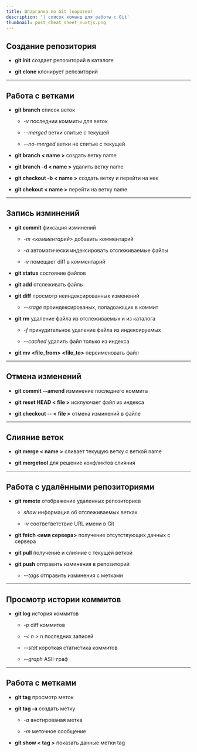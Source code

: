 ```yaml
---
title: Шпаргалка по Git (коротко)
description: '| список команд для работы с Git'
thumbnail: post_cheat_sheet_nuxtjs.png
---
```


## Создание репозитория

- **git init** создает репозиторий в каталоге

- **git clone** клонирует репозиторий

---

## Работа с ветками

- **git branch** список веток

  - _-v_ последнии коммиты для веток

  - _--merged_ ветки слитые с текущей

  - _--no-merged_ ветки не слитые с текущей

- **git branch < name >** создать ветку name

- **git branch -d < name >** удалить ветку name

- **git checkout -b < name >** создать ветку и перейти на нее

- **git chekout < name >** перейти на ветку name

---

## Запись изминений

- **git commit** фиксация изминений

  - _-m <комментарий>_ добавить комментарий

  - _-a_ автоматически индексировать отслеживаемые файлы

  - _-v_ помещает diff в комментарий

- **git status** состояние файлов

- **git add** отслеживать файлы

- **git diff** просмотр неиндексированных изменений

  - _--stage_ проиндексированых, попадоающих в коммит

- **git rm** удаление файла из отслеживаемых и из каталога

  - _-f_ принудительное удаление файла из индексируемых

  - _--cached_ удалить файл только из индекса

- **git mv <file_from> <file_to>** переименовать файл

---

## Отмена изменений

- **git commit --amend** изминение последнего коммита

- **git reset HEAD < file >** исклуючает файл из индекса

- **git checkout -- < file >** отмена изминений в файле

---

## Слияние веток

- **git merge < name >** сливает текущую ветку с веткой name

- **git mergetool** для решение конфликтов слияния

---

## Работа с удалёнными репозиториями

- **git remote** отображение удаленных репозиториев

  - _show_ информация об отслеживаемых ветках

  - _-v_ соответветствие URL имени в Git

- **git fetch <имя сервера>** получение отсутствующих данных с сервера

- **git pull** получение и слияние с текущей веткой

- **git push** отправить изминения в репозиторий

  - _--tags_ отправить изминения с метками

---

## Просмотр истории коммитов

- **git log** история коммитов

  - _-p_ diff коммитов

  - _-< n >_ n последних записей

  - _--stat_ короткая статистика коммитов

  - _--graph_ ASII-граф

---

## Работа с метками

- **git tag** просмотр меток

- **git tag -a** создать метку

  - _-a_ анотированая метка

  - _-m_ меточное сообщение

- **git show < tag >** показать данные метки tag